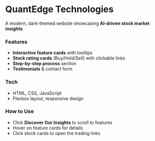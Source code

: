 # QuantEdge Technologies

A modern, dark-themed website showcasing **AI-driven stock market insights**.

### Features

* **Interactive feature cards** with tooltips
* **Stock rating cards** (Buy/Hold/Sell) with clickable links
* **Step-by-step process** section
* **Testimonials** & contact form

### Tech

* HTML, CSS, JavaScript
* Flexbox layout, responsive design

### How to Use

* Click **Discover Our Insights** to scroll to features
* Hover on feature cards for details
* Click stock cards to open the trading links
